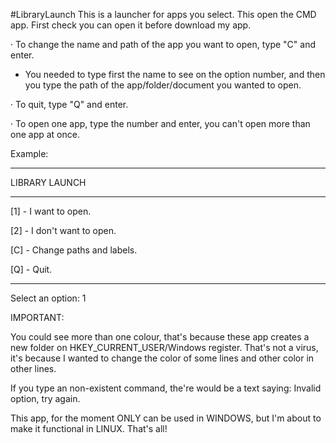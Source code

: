 #LibraryLaunch
This is a launcher for apps you select. This open the CMD app. First check you can open it before download my app.

· To change the name and path of the app you want to open, type "C" and enter.

- You needed to type first the name to see on the option number, and then you type the path of the app/folder/document you wanted to open.

· To quit, type "Q" and enter.

· To open one app, type the number and enter, you can't open more than one app at once.

Example:

---

LIBRARY LAUNCH

---

[1] - I want to open.

[2] - I don't want to open.

[C] - Change paths and labels.

[Q] - Quit.

---

Select an option: 1

IMPORTANT:

You could see more than one colour, that's because these app creates a new folder on HKEY_CURRENT_USER/Windows register. That's not a virus, it's because I wanted to change the color of some lines and other color in other lines.

If you type an non-existent command, the're would be a text saying: Invalid option, try again.

This app, for the moment ONLY can be used in WINDOWS, but I'm about to make it functional in LINUX.
That's all!
